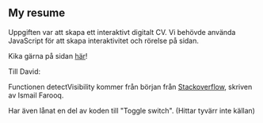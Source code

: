 ## My resume

Uppgiften var att skapa ett interaktivt digitalt CV.
Vi behövde använda JavaScript för att skapa interaktivitet och rörelse på sidan.

Kika gärna på sidan [här](https://jesnagbg.github.io/My-resume/)!

Till David:

Functionen detectVisibility kommer från början från [Stackoverflow](https://stackoverflow.com/a/68262400), skriven av Ismail Farooq.

Har även lånat en del av koden till "Toggle switch". (Hittar tyvärr inte källan)